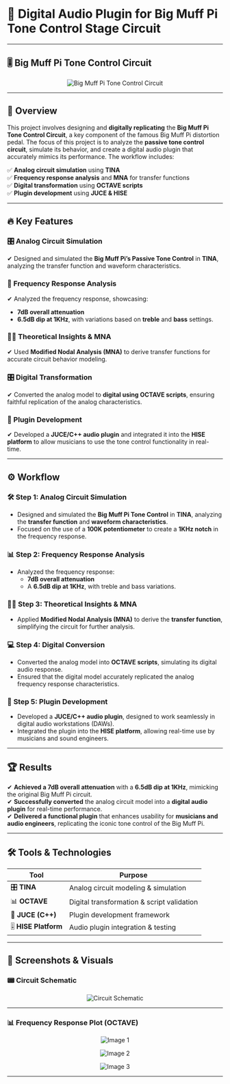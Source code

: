 # 🎸 Digital Audio Plugin for Big Muff Pi Tone Control Stage Circuit 

---

## 🎚️ Big Muff Pi Tone Control Circuit  

<p align="center">
  <img src="https://github.com/user-attachments/assets/1c69ff6d-eabb-4410-be08-64af6f6573aa" alt="Big Muff Pi Tone Control Circuit">
</p>  


---

## 🚀 Overview  
This project involves designing and **digitally replicating** the **Big Muff Pi Tone Control Circuit**, a key component of the famous Big Muff Pi distortion pedal. The focus of this project is to analyze the **passive tone control circuit**, simulate its behavior, and create a digital audio plugin that accurately mimics its performance. The workflow includes:  

✅ **Analog circuit simulation** using **TINA**  
✅ **Frequency response analysis** and **MNA** for transfer functions  
✅ **Digital transformation** using **OCTAVE scripts**  
✅ **Plugin development** using **JUCE & HISE**

---

## 🔥 Key Features  

### 🎛️ Analog Circuit Simulation  
✔ Designed and simulated the **Big Muff Pi’s Passive Tone Control** in **TINA**, analyzing the transfer function and waveform characteristics.  

### 📐 Frequency Response Analysis  
✔ Analyzed the frequency response, showcasing:  
   - **7dB overall attenuation**  
   - **6.5dB dip at 1KHz**, with variations based on **treble** and **bass** settings.  

### 🧑‍🏫 Theoretical Insights & MNA  
✔ Used **Modified Nodal Analysis (MNA)** to derive transfer functions for accurate circuit behavior modeling.  

### 🎛️ Digital Transformation  
✔ Converted the analog model to **digital using OCTAVE scripts**, ensuring faithful replication of the analog characteristics.  

### 🎵 Plugin Development  
✔ Developed a **JUCE/C++ audio plugin** and integrated it into the **HISE platform** to allow musicians to use the tone control functionality in real-time.  

---

## ⚙️ Workflow  

### 🛠️ **Step 1: Analog Circuit Simulation**  
- Designed and simulated the **Big Muff Pi Tone Control** in **TINA**, analyzing the **transfer function** and **waveform characteristics**.  
- Focused on the use of a **100K potentiometer** to create a **1KHz notch** in the frequency response.  

### 📊 **Step 2: Frequency Response Analysis**  
- Analyzed the frequency response:  
   - **7dB overall attenuation**  
   - A **6.5dB dip at 1KHz**, with treble and bass variations.  

### 🧑‍🏫 **Step 3: Theoretical Insights & MNA**  
- Applied **Modified Nodal Analysis (MNA)** to derive the **transfer function**, simplifying the circuit for further analysis.  

### 💻 **Step 4: Digital Conversion**  
- Converted the analog model into **OCTAVE scripts**, simulating its digital audio response.  
- Ensured that the digital model accurately replicated the analog frequency response characteristics.  

### 🔧 **Step 5: Plugin Development**  
- Developed a **JUCE/C++ audio plugin**, designed to work seamlessly in digital audio workstations (DAWs).  
- Integrated the plugin into the **HISE platform**, allowing real-time use by musicians and sound engineers.  

---

## 🏆 Results  

✔ **Achieved a 7dB overall attenuation** with a **6.5dB dip at 1KHz**, mimicking the original Big Muff Pi circuit.  
✔ **Successfully converted** the analog circuit model into a **digital audio plugin** for real-time performance.  
✔ **Delivered a functional plugin** that enhances usability for **musicians and audio engineers**, replicating the iconic tone control of the Big Muff Pi.  

---

## 🛠️ Tools & Technologies  

| Tool | Purpose |
|------|---------|
| 🎛️ **TINA** | Analog circuit modeling & simulation |
| 📊 **OCTAVE** | Digital transformation & script validation |
| 🎵 **JUCE (C++)** | Plugin development framework |
| 🎚 **HISE Platform** | Audio plugin integration & testing |

---

## 📸 Screenshots & Visuals  

### 📟 **Circuit Schematic**  
<p align="center">
  <img src="https://github.com/user-attachments/assets/694f78bd-f71d-43de-a20e-4fa7e268649d" alt="Circuit Schematic">
</p>  

---


### 📊 **Frequency Response Plot (OCTAVE)**  
<p align="center">
  <img src="https://github.com/user-attachments/assets/220f29af-e19c-4b83-921a-3a95790fa104" alt="Image 1">
</p>  

<p align="center">
  <img src="https://github.com/user-attachments/assets/8916620b-e419-4f38-88f8-19518d19953f" alt="Image 2">
</p> 

<p align="center">
  <img src="https://github.com/user-attachments/assets/d13bb797-d0b2-48c2-af8a-bab428d807f2" alt="Image 3">
</p> 

---


